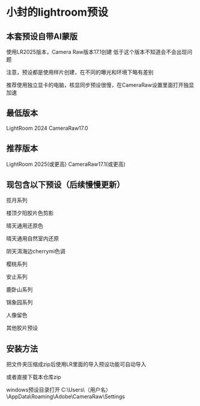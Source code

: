 # 小封的lightroom预设
## 本套预设自带AI蒙版
使用LR2025版本，Camera Raw版本17.1创建
低于这个版本不知道会不会出现问题

注意，预设都是使用样片创建，在不同的曝光和环境下略有差别

推荐使用独立显卡的电脑，核显同步预设很慢，在CameraRaw设置里面打开独显加速

## 最低版本
LightRoom 2024 CameraRaw17.0
## 推荐版本
LightRoom 2025(或更高) CameraRaw17.1(或更高)
## 现包含以下预设（后续慢慢更新）
揽月系列

楼顶夕阳胶片色剪影

晴天通用还原色

晴天通用自然室内还原

阴天洱海边cherrymi色调

樱桃系列

安止系列

鹿卧山系列

锦象园系列

人像留色

其他胶片预设
## 安装方法
把文件夹压缩成zip后使用LR里面的导入预设功能可自动导入

或者直接下载本仓库zip

windows预设目录打开 C:\Users\（用户名）\AppData\Roaming\Adobe\CameraRaw\Settings